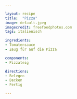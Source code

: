 ```yaml
---

layout: recipe
title:  "Pizza"
image: default.jpeg
imagecredit: freefoodphotos.com
tags: italienisch

ingredients:
- Tomatensauce
- Zeug für auf die Pizza

components:
- Pizzateig

directions:
- Belegen
- Backen
- Fertig

---
```

